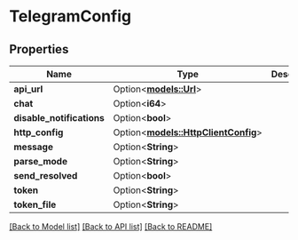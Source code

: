 # TelegramConfig

## Properties

Name | Type | Description | Notes
------------ | ------------- | ------------- | -------------
**api_url** | Option<[**models::Url**](URL.md)> |  | [optional]
**chat** | Option<**i64**> |  | [optional]
**disable_notifications** | Option<**bool**> |  | [optional]
**http_config** | Option<[**models::HttpClientConfig**](HTTPClientConfig.md)> |  | [optional]
**message** | Option<**String**> |  | [optional]
**parse_mode** | Option<**String**> |  | [optional]
**send_resolved** | Option<**bool**> |  | [optional]
**token** | Option<**String**> |  | [optional]
**token_file** | Option<**String**> |  | [optional]

[[Back to Model list]](../README.md#documentation-for-models) [[Back to API list]](../README.md#documentation-for-api-endpoints) [[Back to README]](../README.md)


